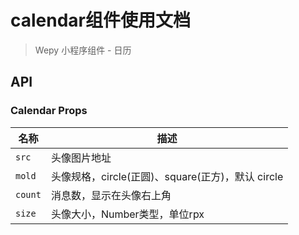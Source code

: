 # calendar组件使用文档

> Wepy 小程序组件 - 日历

## API

### Calendar Props

| 名称                  | 描述                         |
|----------------------|------------------------------|
|`src`           |  头像图片地址  |
|`mold`         | 头像规格，circle(正圆)、square(正方)，默认 circle |
|`count` | 消息数，显示在头像右上角 |
|`size` | 头像大小，Number类型，单位rpx |